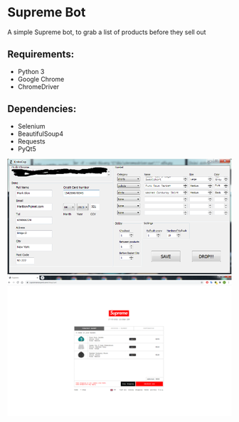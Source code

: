 # Supreme Bot 

A simple Supreme bot, to grab a list of products before they sell out

## Requirements:

* Python 3
* Google Chrome
* ChromeDriver

## Dependencies:

* Selenium
* BeautifulSoup4
* Requests
* PyQt5



![alt text](https://github.com/krob2610/SupremeBot/blob/master/gui.png?raw=true)
![alt text](https://github.com/krob2610/SupremeBot/blob/master/items%20in%20basket.png?raw=true)
